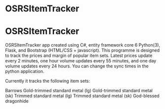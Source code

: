 # OSRSItemTracker
 
# OSRSItemTracker
OSRSItemTracker app created using C#, entity framework core 6 Python(3), Flask, and Bootstrap (HTML/CSS + javascript). This programme is designed to track the prices and margin of popular item sets. Latest prices update every 2 minutes, one hour volume updates every 55 minutes, and one day volume updates every 24 hours. You can change the sync times in the python application.

Currently it tracks the following item sets:

Barrows
Gold-trimmed standard metal (lg)
Gold-trimmed standard metal (sk)
Trimmed standard metal (lg)
Trimmed standard metal (sk)
God-blessed dragonhide
